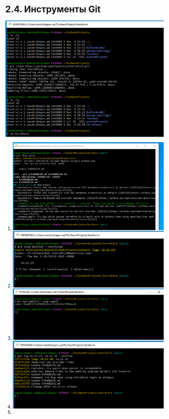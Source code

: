 # 2.4. Инструменты Git

![](img/2.4.clone.PNG)

1. ![](img/2.4.1.PNG)
2. ![](img/2.4.2.PNG)
3. ![](img/2.4.3.PNG)
4. ![](img/2.4.4.PNG)
5. 